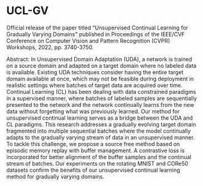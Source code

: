 # UCL-GV

Official release of the paper titled "Unsupervised Continual Learning for Gradually Varying Domains" published in Proceedings of the IEEE/CVF Conference on Computer Vision and Pattern Recognition (CVPR) Workshops, 2022, pp. 3740-3750. 

Abstract: In Unsupervised Domain Adaptation (UDA), a network is trained on a source domain and adapted on a target domain where no labeled data is available. Existing UDA techniques consider having the entire target domain available at once, which may not be feasible during deployment in realistic settings where batches of target data are acquired over time. Continual Learning (CL) has been dealing with data constrained paradigms in a supervised manner, where batches of labeled samples are sequentially presented to the network and the network continually learns from the new data without forgetting what was previously learned. Our method for unsupervised continual learning serves as a bridge between the UDA and CL paradigms. This research addresses a gradually evolving target domain fragmented into multiple sequential batches where the model continually adapts to the gradually varying stream of data in an unsupervised manner. To tackle this challenge, we propose a source free method based on episodic memory replay with buffer management. A contrastive loss is incorporated for better alignment of the buffer samples and the continual stream of batches. Our experiments on the rotating MNIST and CORe50 datasets confirm the benefits of our unsupervised continual learning method for gradually varying domains.
